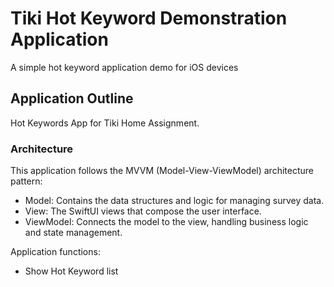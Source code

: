 # Tiki Hot Keyword Demonstration Application

A simple hot keyword application demo for iOS devices

## Application Outline

Hot Keywords App for Tiki Home Assignment.

### Architecture

This application follows the MVVM (Model-View-ViewModel) architecture pattern:

- Model: Contains the data structures and logic for managing survey data.
- View: The SwiftUI views that compose the user interface.
- ViewModel: Connects the model to the view, handling business logic and state management.


Application functions:
* Show Hot Keyword list



